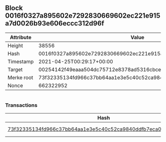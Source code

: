 ## Block 0016f0327a895602e7292830669602ec221e915a7d0026b93e606eccc312d96f

Attribute | Value
--- | ---
Height | 38556
Hash | 0016f0327a895602e7292830669602ec221e915a7d0026b93e606eccc312d96f
Timestamp | 2021-04-25T00:29:17+00:00
Target | 00254142f49eaaa504dc75712e8378ad5316cbcead634704b3734b6271167cc4
Merke root | 73f32335134fd966c37bb64aa1e3e5c40c52ca9840ddfb7eca0c695ecfc941d8
Nonce | 662322952

```

```

### Transactions

Hash | Amount
--- | ---
[73f32335134fd966c37bb64aa1e3e5c40c52ca9840ddfb7eca0c695ecfc941d8](73f32335134fd966c37bb64aa1e3e5c40c52ca9840ddfb7eca0c695ecfc941d8.md) | 10.00000000 SKEPTI 
